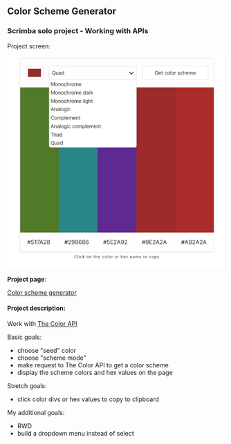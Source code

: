 ## Color Scheme Generator

### Scrimba solo project - Working with APIs
Project screen:

![project image](screen-scheme.jpg)

**Project page**:

[Color scheme generator](https://agnkos.github.io/color-scheme-generator/)

#### Project description:
Work with [The Color API](https://www.thecolorapi.com/)

Basic goals:
- choose "seed" color
- choose "scheme mode"
- make request to The Color API to get a color scheme
- display the scheme colors and hex values on the page

Stretch goals:
- click color divs or hex values to copy to clipboard

My additional goals:
- RWD
- build a dropdown menu instead of select
